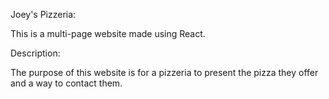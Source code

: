 Joey's Pizzeria: 	

This is a multi-page website made using React.

Description:

The purpose of this website is for a pizzeria to present the pizza they offer and a way to contact them. 
